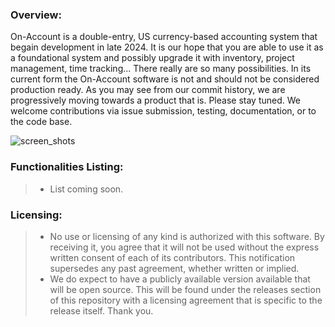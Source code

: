 ### Overview:
On-Account is a double-entry, US currency-based accounting system that begain development in late 2024. It is our hope that you are able to use it as a foundational system and possibly upgrade it with inventory, project management, time tracking... There really are so many possibilities. In its current form the On-Account software is not and should not be considered production ready.  As you may see from our commit history, we are progressively moving towards a product that is.  Please stay tuned. We welcome contributions via issue submission, testing, documentation, or to the code base.

![screen_shots](https://github.com/user-attachments/assets/f6a09992-1992-4382-9919-aaa89c6b1a1e)

### **Functionalities Listing:**
> - List coming soon.

### **Licensing:**
> - No use or licensing of any kind is authorized with this software. By receiving it, you agree that it will not be used without the express written consent of each of its contributors. This notification supersedes any past agreement, whether written or implied.
> - We do expect to have a publicly available version available that will be open source.  This will be found under the releases section of this repository with a licensing agreement that is specific to the release itself.  Thank you.
